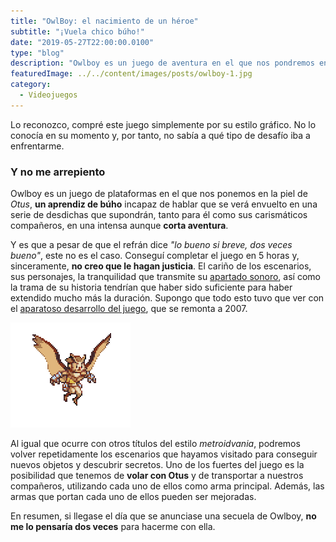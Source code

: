 ```yaml
---
title: "OwlBoy: el nacimiento de un héroe"
subtitle: "¡Vuela chico búho!"
date: "2019-05-27T22:00:00.0100"
type: "blog"
description: "Owlboy es un juego de aventura en el que nos pondremos en la piel de  Otus, un tímido aprendiz de búho que tendrá que enfrentarse a su destino"
featuredImage: ../../content/images/posts/owlboy-1.jpg
category:
  - Videojuegos
---
```


Lo reconozco, compré este juego simplemente por su estilo gráfico. No lo conocía en su momento y, por tanto, no sabía a qué tipo de desafío iba a enfrentarme.

### Y no me arrepiento

Owlboy es un juego de plataformas en el que nos ponemos en la piel de _Otus_, **un aprendiz de búho** incapaz de hablar que se verá envuelto en una serie de desdichas que supondrán, tanto para él como sus carismáticos compañeros, en una intensa aunque **corta aventura**.

Y es que a pesar de que el refrán dice _"lo bueno si breve, dos veces bueno"_, este no es el caso. Conseguí completar el juego en 5 horas y, sinceramente, **no creo que le hagan justicia**. El cariño de los escenarios, sus personajes, la tranquilidad que transmite su [apartado sonoro](https://jonathangeer.bandcamp.com/track/vellie-owlboy-theme-2), así como la trama de su historia tendrían que haber sido suficiente para haber extendido mucho más la duración. Supongo que todo esto tuvo que ver con el [aparatoso desarrollo del juego](https://es.wikipedia.org/wiki/Owlboy#Desarrollo), que se remonta a 2007.

![Otus, el personaje principal](/../../content/images/posts/owlboy-2.gif)

Al igual que ocurre con otros títulos del estilo _metroidvania_, podremos volver repetidamente los escenarios que hayamos visitado para conseguir nuevos objetos y descubrir secretos. Uno de los fuertes del juego es la posibilidad que tenemos de **volar con Otus** y de transportar a nuestros compañeros, utilizando cada uno de ellos como arma principal. Además, las armas que portan cada uno de ellos pueden ser mejoradas.

En resumen, si llegase el día que se anunciase una secuela de Owlboy, **no me lo pensaría dos veces** para hacerme con ella.
